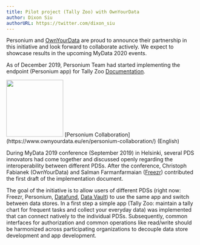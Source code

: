```yaml
---
title: Pilot project (Tally Zoo) with OwnYourData
author: Dixon Siu
authorURL: https://twitter.com/dixon_siu
---
```


Personium and [OwnYourData](https://www.ownyourdata.eu/) are proud to announce their partnership in this initiative and look forward to collaborate actively. We expect to showcase results in the upcoming MyData 2020 events.  

As of December 2019, Personium Team had started implementing the endpoint (Personium app) for Tally Zoo [Documentation](http://bit.ly/TallyZoo_with_CEPS ).  

<img src="https://dixonsiu.demo-jp.personium.io/MyData/images/ownyourdata.png" width="150px" >  
[Personium Collaboration](https://www.ownyourdata.eu/en/personium-collaboration/) (English)  

<!--truncate-->

During MyData 2019 conference (September 2019) in Helsinki, several PDS innovators had come together and discussed openly regarding the interoperability between different PDSs. After the conference, Christoph Fabianek (OwnYourData) and Salman Farmanfarmaian ([Freezr](http://www.freezr.info/)) contributed the first draft of the implementation document.

The goal of the initiative is to allow users of different PDSs (right now: Freezr, Personium, [Datafund](https://datafund.io/), [Data Vault](https://data-vault.eu/en/new)) to use the same app and switch between data stores. In a first step a simple app (Tally Zoo: maintain a tally chart for frequent tasks and collect your everyday data) was implemented that can connect natively to the individual PDSs. Subsequently, common interfaces for authorization and common operations like read/write should be harmonized across participating organizations to decouple data store development and app development.  